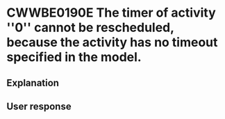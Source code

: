 # CWWBE0190E The timer of activity ''0'' cannot be rescheduled, because the activity has no timeout specified in the model.

## Explanation

## User response